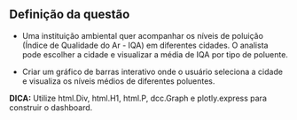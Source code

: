 ## Definição da questão

- Uma instituição ambiental quer acompanhar os níveis de poluição (Índice de Qualidade do Ar - IQA) em diferentes cidades. O analista pode escolher a cidade e visualizar a média de IQA por tipo de poluente.

- Criar um gráfico de barras interativo onde o usuário seleciona a cidade e visualiza os níveis médios de diferentes poluentes.

<strong>DICA:</strong> Utilize html.Div, html.H1, html.P, dcc.Graph e plotly.express para construir o dashboard.